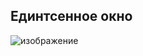## Единтсенное окно
![изображение](https://user-images.githubusercontent.com/91774585/212557623-242df74e-499c-4067-94b9-55f3a5d1b0a2.png)
